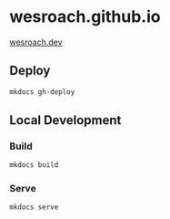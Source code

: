 # wesroach.github.io

[wesroach.dev](https://www.wesroach.dev)

## Deploy

```bash
mkdocs gh-deploy
```

## Local Development

### Build

```bash
mkdocs build
```

### Serve

```bash
mkdocs serve
```
